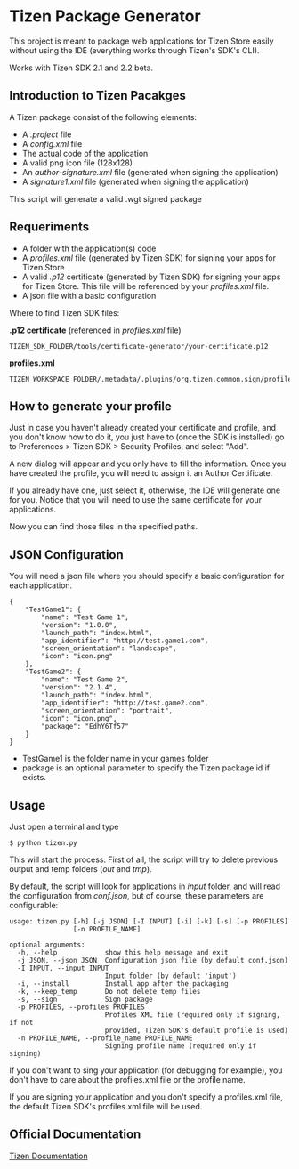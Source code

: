 Tizen Package Generator
=======================

This project is meant to package web applications for Tizen Store easily without
using the IDE (everything works through Tizen's SDK's CLI).

Works with Tizen SDK 2.1 and 2.2 beta.

Introduction to Tizen Pacakges
-------------------------------

A Tizen package consist of the following elements:

* A *.project* file
* A *config.xml* file
* The actual code of the application
* A valid png icon file (128x128)
* An *author-signature.xml* file (generated when signing the application)
* A *signature1.xml* file (generated when signing the application)

This script will generate a valid .wgt signed package

Requeriments
------------

* A folder with the application(s) code
* A *profiles.xml* file (generated by Tizen SDK) for signing your apps for Tizen Store
* A valid *.p12* certificate (generated by Tizen SDK) for signing your apps for Tizen Store. This file will be referenced by your *profiles.xml* file.
* A json file with a basic configuration

Where to find Tizen SDK files:

**.p12 certificate** (referenced in *profiles.xml* file)

    TIZEN_SDK_FOLDER/tools/certificate-generator/your-certificate.p12

**profiles.xml**

    TIZEN_WORKSPACE_FOLDER/.metadata/.plugins/org.tizen.common.sign/profiles.xml

How to generate your profile
-----------------------------

Just in case you haven't already created your certificate and profile, and you
don't know how to do it, you just have to (once the SDK is installed) go to
Preferences > Tizen SDK > Security Profiles, and select "Add".

A new dialog will appear and you only have to fill the information. Once you
have created the profile, you will need to assign it an Author Certificate.

If you already have one, just select it, otherwise, the IDE will generate one
for you. Notice that you will need to use the same certificate for your
applications.

Now you can find those files in the specified paths.

JSON Configuration
------------------

You will need a json file where you should specify a basic configuration for
each application.

    {
        "TestGame1": {
            "name": "Test Game 1",
            "version": "1.0.0",
            "launch_path": "index.html",
            "app_identifier": "http://test.game1.com",
            "screen_orientation": "landscape",
            "icon": "icon.png"
        },
        "TestGame2": {
            "name": "Test Game 2",
            "version": "2.1.4",
            "launch_path": "index.html",
            "app_identifier": "http://test.game2.com",
            "screen_orientation": "portrait",
            "icon": "icon.png",
            "package": "EdhY6Tf57"
        }
    }

* TestGame1 is the folder name in your games folder
* package is an optional parameter to specify the Tizen package id if exists.

Usage
-----

Just open a terminal and type

    $ python tizen.py

This will start the process. First of all, the script will try to delete previous
output and temp folders (*out* and *tmp*).

By default, the script will look for applications in *input* folder, and will
read the configuration from *conf.json*, but of course, these parameters are
configurable:

    usage: tizen.py [-h] [-j JSON] [-I INPUT] [-i] [-k] [-s] [-p PROFILES]
                    [-n PROFILE_NAME]

    optional arguments:
      -h, --help            show this help message and exit
      -j JSON, --json JSON  Configuration json file (by default conf.json)
      -I INPUT, --input INPUT
                            Input folder (by default 'input')
      -i, --install         Install app after the packaging
      -k, --keep_temp       Do not delete temp files
      -s, --sign            Sign package
      -p PROFILES, --profiles PROFILES
                            Profiles XML file (required only if signing, if not
                            provided, Tizen SDK's default profile is used)
      -n PROFILE_NAME, --profile_name PROFILE_NAME
                            Signing profile name (required only if signing)

If you don't want to sing your application (for debugging for example), you
don't have to care about the profiles.xml file or the profile name.

If you are signing your application and you don't specify a profiles.xml file,
the default Tizen SDK's profiles.xml file will be used.

Official Documentation
-----------------------
[Tizen Documentation](https://developer.tizen.org/help/index.jsp?topic=%2Forg.tizen.web.appprogramming%2Fhtml%2Fide_sdk_tools%2Fcommand_line_interface.htm)

